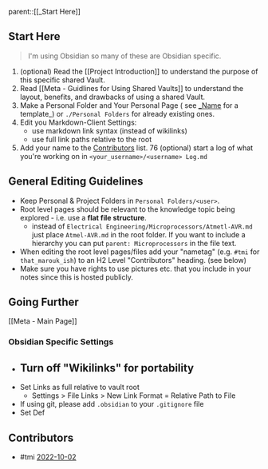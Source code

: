 parent::[[_Start Here]]

## Start Here
> I'm using Obsidian so many of these are Obsidian specific. 

1. (optional) Read the [[Project Introduction]] to understand the purpose of this specific shared Vault. 
2. Read [[Meta - Guidlines for Using Shared Vaults]] to understand the layout, benefits, and drawbacks of using a shared Vault. 
3. Make a Personal Folder and Your Personal Page ( see  [_Name](_Name.md) for a template_) or `./Personal Folders` for already existing ones.
4. Edit you Markdown-Client Settings:
	- use markdown link syntax (instead of wikilinks)
	- use full link paths relative to the root
5. Add your name to the [Contributors](_Start%20Here.md#Contributors) list. 
76 (optional) start a log of what you're working on in `<your_username>/<username> Log.md`

## General Editing Guidelines
- Keep Personal & Project Folders in `Personal Folders/<user>`. 
- Root level pages should be relevant to the knowledge topic being explored - i.e. use a **flat file structure**. 
	- instead of `Electrical Engineering/Microprocessors/Atmetl-AVR.md` just place `Atmel-AVR.md` in the root folder. If you want to include a hierarchy you can put `parent: Microprocessors` in the file text.
- When editing the root level pages/files add your "nametag" (e.g. `#tmi` for `that_marouk_ish`) to an H2 Level "Contributors" heading.  (see below)
- Make sure you have rights to use pictures etc. that you include in your notes since this is hosted publicly. 

## Going Further
[[Meta - Main Page]]

### Obsidian Specific Settings
- Turn off "Wikilinks" for portability
	- 
- Set Links as full relative to vault root
	- Settings > File Links > New Link Format =  Relative Path to File 
- If using git, please add `.obsidian` to your `.gitignore` file 
- Set Def 

## Contributors
- #tmi [2022-10-02](2022-10-02) 